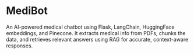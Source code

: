 # MediBot
An AI-powered medical chatbot using Flask, LangChain, HuggingFace embeddings, and Pinecone. It extracts medical info from PDFs, chunks the data, and retrieves relevant answers using RAG for accurate, context-aware responses.
